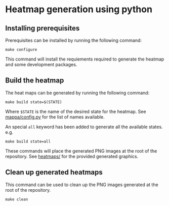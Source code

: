 # Heatmap generation using python

## Installing prerequisites

Prerequisites can be installed by running the following command:

    make configure

This command will install the requiements required to generate the heatmap and some development packages.


## Build the heatmap

The heat maps can be generated by running the following command:

    make build state=$(STATE)

Where `$STATE` is the name of the desired state for the heatmap. See [mappa/config.py](mappa/config.py) for the list of names available.

An special `all` keyword has been added to generate all the available states. e.g.

    make build state=all

These commands will place the generated PNG images at the root of the repository. See [heatmaps/](heatmaps/) for the provided generated graphics.


## Clean up generated heatmaps

This command can be used to clean up the PNG images generated at the root of the repository.

    make clean

